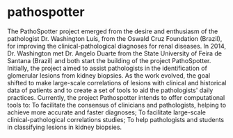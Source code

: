 # pathospotter
The PathoSpotter project emerged from the desire and enthusiasm of the pathologist Dr. Washington Luís, from the Oswald Cruz Foundation (Brazil), for improving the clinical-pathological diagnoses for renal diseases. In 2014, Dr. Washington met Dr. Angelo Duarte from the State University of Feira de Santana (Brazil) and both start the building of the project PathoSpotter.  Initially, the project aimed to assist pathologists in the identification of glomerular lesions from kidney biopsies. As the work evolved, the goal shifted to make large-scale correlations of lesions with clinical and historical data of patients and to create a set of tools to aid the pathologists' daily practices.  Currently, the project Pathospotter intends to offer computational tools to:  To facilitate the consensus of clinicians and pathologists, helping to achieve more accurate and faster diagnoses; To facilitate large-scale clinical-pathological correlations studies; To help pathologists and students in classifying lesions in kidney biopsies.
